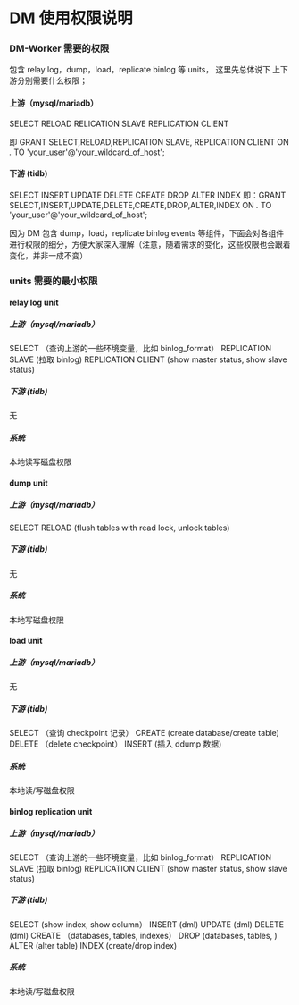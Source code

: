 DM 使用权限说明
===

### DM-Worker 需要的权限
包含 relay log，dump，load，replicate binlog 等 units， 这里先总体说下 上下游分别需要什么权限；

#### 上游（mysql/mariadb）
SELECT
RELOAD
RELICATION SLAVE
REPLICATION CLIENT

即 GRANT SELECT,RELOAD,REPLICATION SLAVE, REPLICATION CLIENT  ON *.* TO 'your_user'@'your_wildcard_of_host';

#### 下游 (tidb)
SELECT 
INSERT
UPDATE
DELETE
CREATE
DROP
ALTER
INDEX
即：GRANT SELECT,INSERT,UPDATE,DELETE,CREATE,DROP,ALTER,INDEX  ON *.* TO 'your_user'@'your_wildcard_of_host';

因为 DM 包含 dump，load，replicate binlog events 等组件，下面会对各组件进行权限的细分，方便大家深入理解（注意，随着需求的变化，这些权限也会跟着变化，并非一成不变）

### units 需要的最小权限

#### relay log unit

##### 上游（mysql/mariadb）
SELECT （查询上游的一些环境变量，比如 binlog_format）
REPLICATION SLAVE (拉取 binlog)
REPLICATION CLIENT (show master status, show slave status)

##### 下游 (tidb)
无

##### 系统
本地读写磁盘权限

#### dump unit

##### 上游（mysql/mariadb）
SELECT 
RELOAD (flush tables with read lock, unlock tables)

##### 下游 (tidb)
无

##### 系统
本地写磁盘权限


#### load unit

##### 上游（mysql/mariadb）
无

##### 下游 (tidb)
SELECT （查询 checkpoint 记录）
CREATE (create database/create table)
DELETE （delete checkpoint）
INSERT (插入 ddump 数据)

##### 系统
本地读/写磁盘权限

#### binlog replication unit

##### 上游（mysql/mariadb）
SELECT （查询上游的一些环境变量，比如 binlog_format）
REPLICATION SLAVE (拉取 binlog)
REPLICATION CLIENT (show master status, show slave status)

##### 下游 (tidb)
SELECT (show index, show column）
INSERT (dml)
UPDATE (dml)
DELETE (dml)
CREATE （databases, tables, indexes）
DROP (databases, tables, )
ALTER (alter table)
INDEX (create/drop index)

##### 系统
本地读/写磁盘权限

